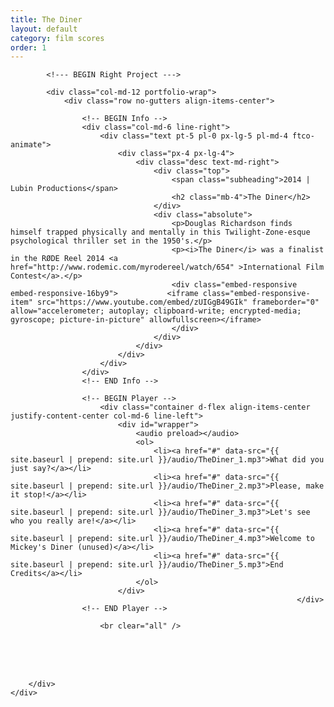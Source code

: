 ```yaml
---
title: The Diner
layout: default
category: film scores
order: 1
---
```


<section class="ftco-section ftco-no-pt ftco-no-pb">
    <div class="container px-md-0">
        <div class="row d-flex no-gutters">
            

            <!--- BEGIN Right Project --->

            <div class="col-md-12 portfolio-wrap">
                <div class="row no-gutters align-items-center">
                                                        
                    <!-- BEGIN Info -->
                    <div class="col-md-6 line-right">
                        <div class="text pt-5 pl-0 px-lg-5 pl-md-4 ftco-animate">
                            <div class="px-4 px-lg-4">
                                <div class="desc text-md-right">
                                    <div class="top">
                                        <span class="subheading">2014 | Lubin Productions</span>
                                        <h2 class="mb-4">The Diner</h2>
                                    </div>
                                    <div class="absolute">
                                        <p>Douglas Richardson finds himself trapped physically and mentally in this Twilight-Zone-esque psychological thriller set in the 1950's.</p>
                                        <p><i>The Diner</i> was a finalist in the RØDE Reel 2014 <a href="http://www.rodemic.com/myrodereel/watch/654" >International Film Contest</a>.</p>
                                        <div class="embed-responsive embed-responsive-16by9">           <iframe class="embed-responsive-item" src="https://www.youtube.com/embed/zUIGgB49GIk" frameborder="0" allow="accelerometer; autoplay; clipboard-write; encrypted-media; gyroscope; picture-in-picture" allowfullscreen></iframe>
                                        </div>
                                    </div>
                                </div>
                            </div>
                        </div>
                    </div>
                    <!-- END Info -->
                    
                    <!-- BEGIN Player -->
                        <div class="container d-flex align-items-center justify-content-center col-md-6 line-left">
                            <div id="wrapper">
                                <audio preload></audio>
                                <ol>
                                    <li><a href="#" data-src="{{ site.baseurl | prepend: site.url }}/audio/TheDiner_1.mp3">What did you just say?</a></li>
                                    <li><a href="#" data-src="{{ site.baseurl | prepend: site.url }}/audio/TheDiner_2.mp3">Please, make it stop!</a></li>
                                    <li><a href="#" data-src="{{ site.baseurl | prepend: site.url }}/audio/TheDiner_3.mp3">Let's see who you really are!</a></li>
                                    <li><a href="#" data-src="{{ site.baseurl | prepend: site.url }}/audio/TheDiner_4.mp3">Welcome to Mickey's Diner (unused)</a></li>
                                    <li><a href="#" data-src="{{ site.baseurl | prepend: site.url }}/audio/TheDiner_5.mp3">End Credits</a></li>
                                </ol>
                            </div>
                                                                    </div>
                    <!-- END Player -->

                        <br clear="all" />
<br />
<br clear="all" />
<br />
                </div>
            </div>
            <!-- END Right Project -->
            
        </div>
    </div>
</section>
